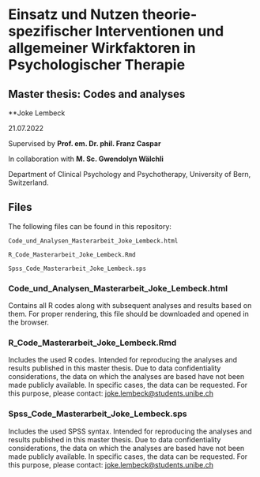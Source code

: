 # Einsatz und Nutzen theorie-spezifischer Interventionen und allgemeiner Wirkfaktoren in Psychologischer Therapie

## Master thesis: Codes and analyses

**Joke Lembeck 

21.07.2022

Supervised by **Prof. em. Dr. phil. Franz Caspar**

In collaboration with **M. Sc. Gwendolyn Wälchli**

Department of Clinical Psychology and Psychotherapy, University of Bern, Switzerland.


## Files

The following files can be found in this repository:

```
Code_und_Analysen_Masterarbeit_Joke_Lembeck.html

R_Code_Masterarbeit_Joke_Lembeck.Rmd

Spss_Code_Masterarbeit_Joke_Lembeck.sps
```

### Code_und_Analysen_Masterarbeit_Joke_Lembeck.html
Contains all R codes along with subsequent analyses and results based on them.
For proper rendering, this file should be downloaded and opened in the browser.

### R_Code_Masterarbeit_Joke_Lembeck.Rmd
Includes the used R codes. 
Intended for reproducing the analyses and results published in this master thesis.
Due to data confidentiality considerations, the data on which the analyses are based have not been made publicly available. In specific cases, the data can be requested. For this purpose, please contact: joke.lembeck@students.unibe.ch

### Spss_Code_Masterarbeit_Joke_Lembeck.sps
Includes the used SPSS syntax. 
Intended for reproducing the analyses and results published in this master thesis.
Due to data confidentiality considerations, the data on which the analyses are based have not been made publicly available. In specific cases, the data can be requested. For this purpose, please contact: joke.lembeck@students.unibe.ch



